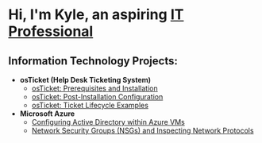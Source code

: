 <h1>Hi, I'm Kyle, an aspiring <a href="https://linkedin.com/in/KyleChepenik">IT Professional</a></h1>

<h2> Information Technology Projects:</h2>

- <b>osTicket (Help Desk Ticketing System)</b>
  - [osTicket: Prerequisites and Installation](https://github.com/Kchepenik/osticket-prereqs)
  - [osTicket: Post-Installation Configuration](https://github.com/Kchepenik/osTicket-PostInstall)
  - [osTicket: Ticket Lifecycle Examples](https://github.com/Kchepenik/osticket-lifecycle-examples)
- <b>Microsoft Azure</b>
  - [Configuring Active Directory within Azure VMs](https://github.com/Kchepenik/configure-ad)
  - [Network Security Groups (NSGs) and Inspecting Network Protocols](https://github.com/Kchepenik/azure-network-protocols)




<!--
**Kchepenik/Kchepenik** is a ✨ _special_ ✨ repository because its `README.md` (this file) appears on your GitHub profile.

Here are some ideas to get you started:

- 🔭 I’m currently working on ...
- 🌱 I’m currently learning ...
- 👯 I’m looking to collaborate on ...
- 🤔 I’m looking for help with ...
- 💬 Ask me about ...
- 📫 How to reach me: ...
- 😄 Pronouns: ...
- ⚡ Fun fact: ...
-->
